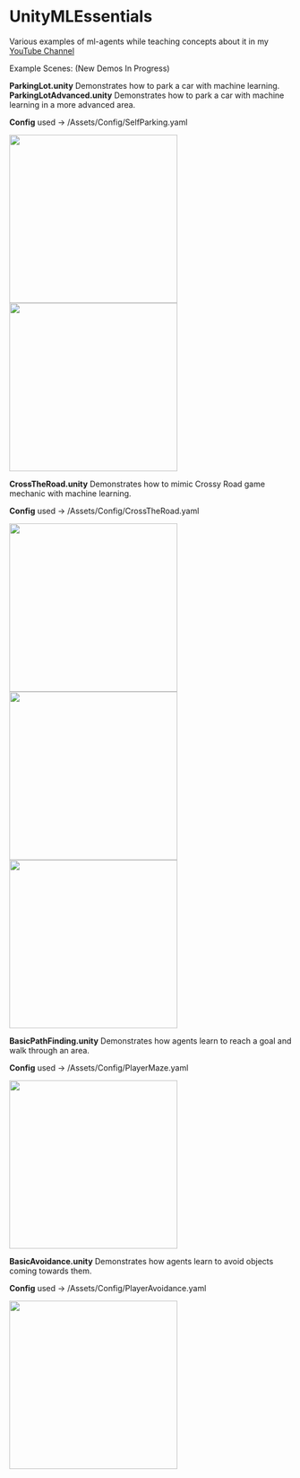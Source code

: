 # UnityMLEssentials
Various examples of ml-agents while teaching concepts about it in my [YouTube Channel](https://www.youtube.com/c/dilmervalecillos)

Example Scenes: (New Demos In Progress)

**ParkingLot.unity** Demonstrates how to park a car with machine learning.
**ParkingLotAdvanced.unity** Demonstrates how to park a car with machine learning in a more advanced area.

**Config** used -> /Assets/Config/SelfParking.yaml

<img src="https://github.com/dilmerv/UnityMLEssentials/blob/master/docs/images/ParkingLot1.gif" width="300">

<img src="https://github.com/dilmerv/UnityMLEssentials/blob/master/docs/images/ParkingLot2.gif" width="300">


**CrossTheRoad.unity** Demonstrates how to mimic Crossy Road game mechanic with machine learning.

**Config** used -> /Assets/Config/CrossTheRoad.yaml

<img src="https://github.com/dilmerv/UnityMLEssentials/blob/master/docs/images/CrossTheRoad1.gif" width="300">

<img src="https://github.com/dilmerv/UnityMLEssentials/blob/master/docs/images/CrossTheRoad2.gif" width="300">

<img src="https://github.com/dilmerv/UnityMLEssentials/blob/master/docs/images/CrossTheRoad3.gif" width="300">

**BasicPathFinding.unity** Demonstrates how agents learn to reach a goal and walk through an area.

**Config** used -> /Assets/Config/PlayerMaze.yaml

<img src="https://github.com/dilmerv/UnityMLEssentials/blob/master/docs/images/BasicPathFinding.gif" width="300">

**BasicAvoidance.unity** Demonstrates how agents learn to avoid objects coming towards them.

**Config** used -> /Assets/Config/PlayerAvoidance.yaml

<img src="https://github.com/dilmerv/UnityMLEssentials/blob/master/docs/images/BasicAvoidance.gif" width="300">
